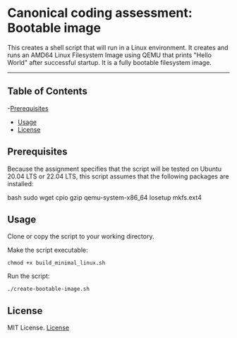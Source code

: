 # Canonical coding assessment: Bootable image 

This creates a shell script that will run in a Linux environment. It creates and runs an AMD64 Linux Filesystem Image using QEMU that prints "Hello World" after successful 
startup. It is a fully bootable filesystem image. 

---

## Table of Contents

-[Prerequisites](#Prerequisites)
- [Usage](#usage)
- [License](#license)  

## Prerequisites 

Because the assignment specifies that the script will be tested on Ubuntu 20.04 LTS or 22.04 LTS, this script assumes that the following packages are installed: 

bash
sudo
wget
cpio
gzip
qemu-system-x86_64
losetup
mkfs.ext4


## Usage 
Clone or copy the script to your working directory.

Make the script executable:
```
chmod +x build_minimal_linux.sh
```
Run the script:
```
./create-bootable-image.sh

```


## License 
MIT License. [License](https://github.com/Lars-Codes/Canonical-Assessment-/blob/master/LICENSE)

